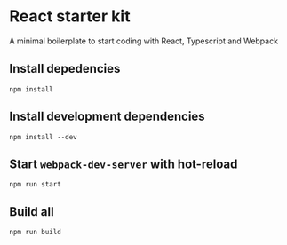 # React starter kit

A minimal boilerplate to start coding with React, Typescript and Webpack

## Install depedencies

    npm install

## Install development dependencies

    npm install --dev

## Start `webpack-dev-server` with hot-reload

    npm run start

## Build all

    npm run build
